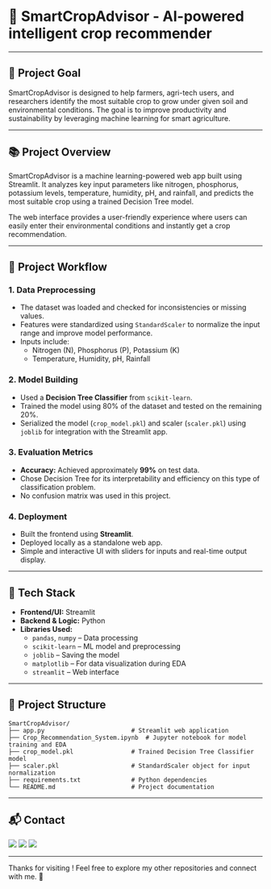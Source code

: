 # 🌾 SmartCropAdvisor - AI-powered intelligent crop recommender

---

## 🎯 Project Goal

SmartCropAdvisor is designed to help farmers, agri-tech users, and researchers identify the most suitable crop to grow under given soil and environmental conditions. The goal is to improve productivity and sustainability by leveraging machine learning for smart agriculture.

---

## 📚 Project Overview

SmartCropAdvisor is a machine learning-powered web app built using Streamlit. It analyzes key input parameters like nitrogen, phosphorus, potassium levels, temperature, humidity, pH, and rainfall, and predicts the most suitable crop using a trained Decision Tree model.

The web interface provides a user-friendly experience where users can easily enter their environmental conditions and instantly get a crop recommendation.

---

## 🔁 Project Workflow

### 1. **Data Preprocessing**
- The dataset was loaded and checked for inconsistencies or missing values.
- Features were standardized using `StandardScaler` to normalize the input range and improve model performance.
- Inputs include:
  - Nitrogen (N), Phosphorus (P), Potassium (K)
  - Temperature, Humidity, pH, Rainfall

### 2. **Model Building**
- Used a **Decision Tree Classifier** from `scikit-learn`.
- Trained the model using 80% of the dataset and tested on the remaining 20%.
- Serialized the model (`crop_model.pkl`) and scaler (`scaler.pkl`) using `joblib` for integration with the Streamlit app.

### 3. **Evaluation Metrics**
- **Accuracy:** Achieved approximately **99%** on test data.
- Chose Decision Tree for its interpretability and efficiency on this type of classification problem.
- No confusion matrix was used in this project.

### 4. **Deployment**
- Built the frontend using **Streamlit**.
- Deployed locally as a standalone web app.
- Simple and interactive UI with sliders for inputs and real-time output display.

---

## 🧰 Tech Stack

- **Frontend/UI:** Streamlit
- **Backend & Logic:** Python
- **Libraries Used:**
  - `pandas`, `numpy` – Data processing
  - `scikit-learn` – ML model and preprocessing
  - `joblib` – Saving the model
  - `matplotlib` – For data visualization during EDA
  - `streamlit` – Web interface

---

## 📁 Project Structure

```plaintext
SmartCropAdvisor/
├── app.py                        # Streamlit web application
├── Crop_Recommendation_System.ipynb  # Jupyter notebook for model training and EDA
├── crop_model.pkl                # Trained Decision Tree Classifier model
├── scaler.pkl                    # StandardScaler object for input normalization
├── requirements.txt              # Python dependencies
└── README.md                     # Project documentation
```

---

## 📬 Contact

<p>
  <a href="mailto:aradhyaray99@gmail.com"><img src="https://img.shields.io/badge/Email-D14836?style=for-the-badge&logo=gmail&logoColor=white" /></a>
  <a href="www.linkedin.com/in/rayaradhya"><img src="https://img.shields.io/badge/LinkedIn-blue?style=for-the-badge&logo=linkedin&logoColor=white" /></a>
  <a href="https://github.com/AradhyaRay05"><img src="https://img.shields.io/badge/GitHub-181717?style=for-the-badge&logo=github&logoColor=white" /></a>
</p>

---

Thanks for visiting ! Feel free to explore my other repositories and connect with me. 🚀 
